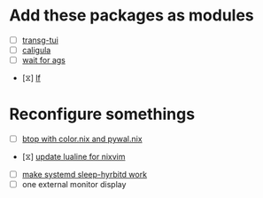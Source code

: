 # Add these packages as modules
- [ ] [transg-tui](https://github.com/PanAeon/transg-tui)
- [ ] [caligula](https://github.com/ifd3f/caligula)
- [ ] [wait for ags]()
- [⧖] [lf](https://github.com/gokcehan/lf)

# Reconfigure somethings
- [ ] [btop with color.nix and pywal.nix](~/nixos-config-main/pkgs/btop.nix)
- [⧖] [update lualine for nixvim](~/nixos-config-main/pkgs/editor/nvim.nix)
- [ ] [make systemd sleep-hyrbitd work](~/nixos-config-main/pkgs/systemd.nix)
- [ ] one external monitor display
